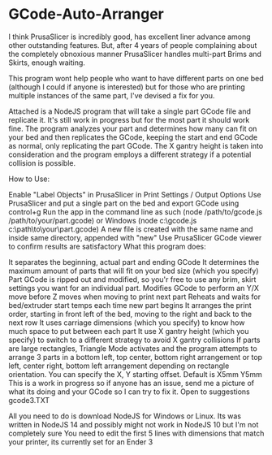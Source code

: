 # GCode-Auto-Arranger

I think PrusaSlicer is incredibly good, has excellent liner advance among other outstanding features. But, after 4 years of people complaining about the completely obnoxious manner PrusaSlicer handles multi-part Brims and Skirts, enough waiting.

This program wont help people who want to have different parts on one bed (although I could if anyone is interested) but for those who are printing multiple instances of the same part, I've devised a fix for you.

Attached is a NodeJS program that will take a single part GCode file and replicate it. It's still work in progress but for the most part it should work fine. The program analyzes your part and determines how many can fit on your bed and then replicates the GCode, keeping the start and end GCode as normal, only replicating the part GCode. The X gantry height is taken into consideration and the program employs a different strategy if a potential collision is possible.

How to Use:

Enable "Label Objects" in PrusaSlicer in Print Settings / Output Options
Use PrusaSlicer and put a single part on the bed and export GCode using control+g
Run the app in the command line as such (node /path/to/gcode.js /path/to/your/part.gcode) or Windows (node c:\gcode.js c:\path\to\your\part.gcode)
A new file is created with the same name and inside same directory, appended with "new"
Use PrusaSlicer GCode viewer to confirm results are satisfactory
What this program does:

It separates the beginning, actual part and ending GCode
It determines the maximum amount of parts that will fit on your bed size (which you specify)
Part GCode is ripped out and modified, so you'r free to use any brim, skirt settings you want for an individual part.
Modifies GCode to perform an Y/X move before Z moves when moving to print next part
Reheats and waits for bed/extruder start temps each time new part begins
It arranges the print order, starting in front left of the bed, moving to the right and back to the next row
It uses carriage dimensions (which you specify) to know how much space to put between each part
It use X gantry height (which you specify) to switch to a different strategy to avoid X gantry collisions
If parts are large rectangles, Triangle Mode activates and the program attempts to arrange 3 parts in a bottom left, top center, bottom right arrangement or top left, center right, bottom left arrangement depending on rectangle orientation.
You can specify the X, Y starting offset. Default is X5mm Y5mm
This is a work in progress so if anyone has an issue, send me a picture of what its doing and your GCode so I can try to fix it.
Open to suggestions
gcode3.TXT

All you need to do is download NodeJS for Windows or Linux.
Its was written in NodeJS 14 and possibly might not work in NodeJS 10 but I'm not completely sure
You need to edit the first 5 lines with dimensions that match your printer, its currently set for an Ender 3
